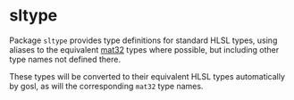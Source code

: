 # sltype

Package `sltype` provides type definitions for standard HLSL types, using aliases to the equivalent [mat32](https://goki.dev/mat32) types where possible, but including other type names not defined there.

These types will be converted to their equivalent HLSL types automatically by gosl, as will the corresponding `mat32` type names.  

